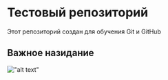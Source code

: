  # Тестовый репозиторий


 Этот репозиторий создан для обучения Git и GitHub
## Важное назидание

 !["alt text"](https:/raw.githubusercontent.com/louim/in-case-of-fire/refs/heads/master/in_case_of_fire.png)
